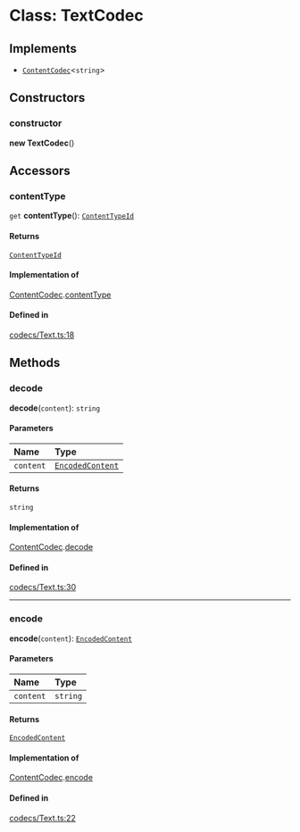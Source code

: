 <!---->
# Class: TextCodec

## Implements

- [`ContentCodec`](../interfaces/ContentCodec.md)<`string`\>

## Constructors

### constructor

**new TextCodec**()

## Accessors

### contentType

`get` **contentType**(): [`ContentTypeId`](ContentTypeId.md)

#### Returns

[`ContentTypeId`](ContentTypeId.md)

#### Implementation of

[ContentCodec](../interfaces/ContentCodec.md).[contentType](../interfaces/ContentCodec.md#contenttype)

#### Defined in

[codecs/Text.ts:18](https://github.com/xmtp/xmtp-js/blob/9a266d7/src/codecs/Text.ts#L18)

## Methods

### decode

**decode**(`content`): `string`

#### Parameters

| Name | Type |
| :------ | :------ |
| `content` | [`EncodedContent`](../interfaces/EncodedContent.md) |

#### Returns

`string`

#### Implementation of

[ContentCodec](../interfaces/ContentCodec.md).[decode](../interfaces/ContentCodec.md#decode)

#### Defined in

[codecs/Text.ts:30](https://github.com/xmtp/xmtp-js/blob/9a266d7/src/codecs/Text.ts#L30)

___

### encode

**encode**(`content`): [`EncodedContent`](../interfaces/EncodedContent.md)

#### Parameters

| Name | Type |
| :------ | :------ |
| `content` | `string` |

#### Returns

[`EncodedContent`](../interfaces/EncodedContent.md)

#### Implementation of

[ContentCodec](../interfaces/ContentCodec.md).[encode](../interfaces/ContentCodec.md#encode)

#### Defined in

[codecs/Text.ts:22](https://github.com/xmtp/xmtp-js/blob/9a266d7/src/codecs/Text.ts#L22)
